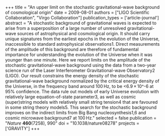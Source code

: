 +++
title = "An upper limit on the stochastic gravitational-wave background of cosmological origin"
date = 2009-08-01
authors = ["LIGO Scientific Collaboration", "Virgo Collaboration"]
publication_types = ['article-journal']
abstract = "A stochastic background of gravitational waves is expected to arise from a superposition of a large number of unresolved gravitational-wave sources of astrophysical and cosmological origin. It should carry unique signatures from the earliest epochs in the evolution of the Universe, inaccessible to standard astrophysical observations1. Direct measurements of the amplitude of this background are therefore of fundamental importance for understanding the evolution of the Universe when it was younger than one minute. Here we report limits on the amplitude of the stochastic gravitational-wave background using the data from a two-year science run of the Laser Interferometer Gravitational-wave Observatory2 (LIGO). Our result constrains the energy density of the stochastic gravitational-wave background normalized by the critical energy density of the Universe, in the frequency band around 100 Hz, to be <6.9 × 10^-6 at 95% confidence. The data rule out models of early Universe evolution with relatively large equation-of-state parameter3, as well as cosmic (super)string models with relatively small string tension4 that are favoured in some string theory models5. This search for the stochastic background improves on the indirect limits from Big Bang nucleosynthesis1,6 and cosmic microwave background7 at 100 Hz."
selected = false
publication = "*Nature* **460**(7258), 990"
doi = "10.1038/nature08278"
projects =['GRAVITY']
+++
